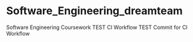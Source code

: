 # Software_Engineering_dreamteam
Software Engineering Coursework
TEST CI Workflow
TEST Commit for CI Workflow

